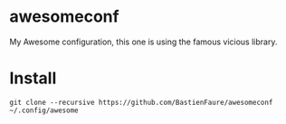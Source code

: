 awesomeconf
===========

My Awesome configuration, this one is using the famous vicious library.

Install
=======

    git clone --recursive https://github.com/BastienFaure/awesomeconf ~/.config/awesome
